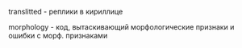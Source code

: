 translitted - реплики в кириллице

morphology - код, вытаскивающий морфологические признаки и ошибки с морф. признаками
